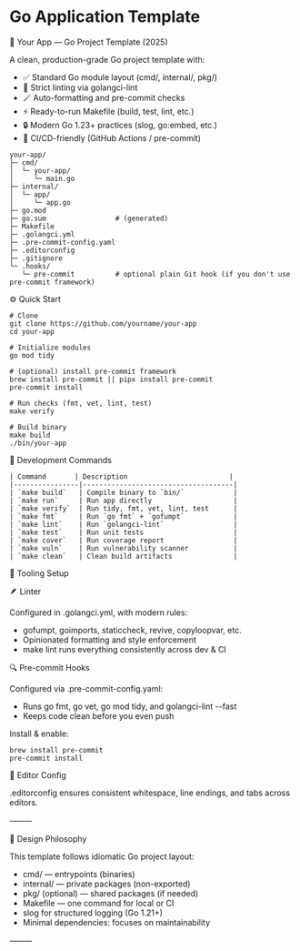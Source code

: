 # Go Application Template

🧩 Your App — Go Project Template (2025)

A clean, production-grade Go project template with:
* 	✅ Standard Go module layout (cmd/, internal/, pkg/)
* 	🧹 Strict linting via golangci-lint
* 	🪄 Auto-formatting and pre-commit checks
* 	⚡ Ready-to-run Makefile (build, test, lint, etc.)
* 	🔒 Modern Go 1.23+ practices (slog, go:embed, etc.)
* 	🧪 CI/CD-friendly (GitHub Actions / pre-commit)

```shell
your-app/
├─ cmd/
│  └─ your-app/
│     └─ main.go
├─ internal/
│  └─ app/
│     └─ app.go
├─ go.mod
├─ go.sum                 # (generated)
├─ Makefile
├─ .golangci.yml
├─ .pre-commit-config.yaml
├─ .editorconfig
├─ .gitignore
└─ .hooks/
   └─ pre-commit          # optional plain Git hook (if you don't use pre-commit framework)
```

⚙️ Quick Start
```shell
# Clone
git clone https://github.com/yourname/your-app
cd your-app

# Initialize modules
go mod tidy

# (optional) install pre-commit framework
brew install pre-commit || pipx install pre-commit
pre-commit install

# Run checks (fmt, vet, lint, test)
make verify

# Build binary
make build
./bin/your-app
```

🧪 Development Commands
```shell
| Command       | Description                         |
|----------------|-------------------------------------|
| `make build`   | Compile binary to `bin/`            |
| `make run`     | Run app directly                    |
| `make verify`  | Run tidy, fmt, vet, lint, test      |
| `make fmt`     | Run `go fmt` + `gofumpt`            |
| `make lint`    | Run `golangci-lint`                 |
| `make test`    | Run unit tests                      |
| `make cover`   | Run coverage report                 |
| `make vuln`    | Run vulnerability scanner           |
| `make clean`   | Clean build artifacts               |

```

🧰 Tooling Setup

🪶 Linter

Configured in .golangci.yml, with modern rules:
* 	gofumpt, goimports, staticcheck, revive, copyloopvar, etc.
* 	Opinionated formatting and style enforcement
* 	make lint runs everything consistently across dev & CI

🔍 Pre-commit Hooks

Configured via .pre-commit-config.yaml:
* 	Runs go fmt, go vet, go mod tidy, and golangci-lint --fast
* 	Keeps code clean before you even push

Install & enable:
```shell
brew install pre-commit
pre-commit install
```

🧾 Editor Config

.editorconfig ensures consistent whitespace, line endings, and tabs across editors.

⸻

🧠 Design Philosophy

This template follows idiomatic Go project layout:
* 	cmd/ — entrypoints (binaries)
* 	internal/ — private packages (non-exported)
* 	pkg/ (optional) — shared packages (if needed)
* 	Makefile — one command for local or CI
* 	slog for structured logging (Go 1.21+)
* 	Minimal dependencies: focuses on maintainability

⸻

